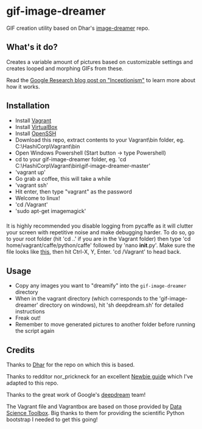 # gif-image-dreamer
GIF creation utility based on Dhar's [image-dreamer](https://github.com/Dhar/image-dreamer) repo.

## What's it do?
Creates a variable amount of pictures based on customizable settings and creates looped and morphing GIFs from these.

Read the [Google Research blog post on "Inceptionism"](http://googleresearch.blogspot.ch/2015/06/inceptionism-going-deeper-into-neural.html) to learn more about how it works.

## Installation
 * Install [Vagrant](https://www.vagrantup.com/)
 * Install [VirtualBox](https://www.virtualbox.org/wiki/Downloads)
 * Install [OpenSSH](http://sshwindows.sourceforge.net/download/)
 * Download this repo, extract contents to your Vagrant\bin folder, eg. C:\HashiCorp\Vagrant\bin
 * Open Windows Powershell (Start button -> type Powershell)
 * cd to your gif-image-dreamer folder, eg. 'cd C:\HashiCorp\Vagrant\bin\gif-image-dreamer-master'
 * 'vagrant up'
 * Go grab a coffee, this will take a while
 * 'vagrant ssh'
 * Hit enter, then type "vagrant" as the password
 * Welcome to linux!
 * 'cd /Vagrant'
 * 'sudo apt-get imagemagick'

###
It is highly recommended you disable logging from pycaffe as it will clutter your screen with repetitive noise and make debugging harder. To do so, go to your root folder (hit 'cd ..' if you are in the Vagrant folder) then type 'cd home/vagrant/caffe/python/caffe' followed by 'nano __init__.py'. Make sure the file looks like [this](http://i.imgur.com/QOcJMhQ.png), then hit Ctrl-X, Y, Enter. 'cd /Vagrant' to head back.

## Usage
 * Copy any images you want to "dreamify" into the `gif-image-dreamer` directory
 * When in the vagrant directory (which corresponds to the 'gif-image-dreamer' directory on windows), hit 'sh deepdream.sh' for detailed instructions
 * Freak out!
 * Remember to move generated pictures to another folder before running the script again

## Credits
Thanks to [Dhar](https://github.com/Dhar) for the repo on which this is based.

Thanks to redditor nor_prickneck for an excellent [Newbie guide](http://www.reddit.com/r/deepdream/comments/3c2s0v/newbie_guide_for_windows/) which I've adapted to this repo.

Thanks to the great work of Google's [deepdream](https://github.com/google/deepdream/blob/master/dream.ipynb) team!

The Vagrant file and Vagrantbox are based on those provided by [Data Science Toolbox](http://datasciencetoolbox.org/).  Big thanks to them for providing the scientific Python bootstrap I needed to get this going!

